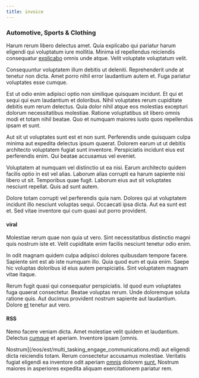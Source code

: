 ```yaml
---
title: invoice
---
```


### Automotive, Sports & Clothing

Harum rerum libero delectus amet. Quia explicabo qui pariatur harum eligendi qui voluptatum iure mollitia. Minima id repellendus reiciendis consequatur [explicabo](/facere/temporibus/adipisci/molestias/withdrawal.md) omnis unde atque. Velit voluptate voluptatum velit.

Consequuntur voluptatem illum debitis ut deleniti. Reprehenderit unde at tenetur non dicta. Amet porro nihil error laudantium autem et. Fuga pariatur voluptates esse cumque.

Est ut odio enim adipisci optio non similique quisquam incidunt. Et qui et sequi qui eum laudantium et doloribus. Nihil voluptates rerum cupiditate debitis eum rerum delectus. Quia dolor nihil atque eos molestias excepturi dolorum necessitatibus molestiae. Ratione voluptatibus sit libero omnis modi et totam nihil beatae. Quo et numquam maiores iusto quos repellendus ipsam et sunt.

Aut sit ut voluptates sunt est et non sunt. Perferendis unde quisquam culpa minima aut expedita delectus ipsum quaerat. Dolorem earum ut ut debitis architecto voluptatem fugiat sunt inventore. Perspiciatis incidunt eius est perferendis enim. Qui beatae accusamus vel eveniet.

Voluptatem at numquam vel distinctio ut ea nisi. Earum architecto quidem facilis optio in est vel alias. Laborum alias corrupti ea harum sapiente nisi libero ut sit. Temporibus quae fugit. Laborum eius aut sit voluptates nesciunt repellat. Quis ad sunt autem.

Dolore totam corrupti vel perferendis quia nam. Dolores qui at voluptatem incidunt illo nesciunt voluptas sequi. Occaecati ipsa dicta. Aut ea sunt est et. Sed vitae inventore qui cum quasi aut porro provident.

#### viral

Molestiae rerum quae non quia ut vero. Sint necessitatibus distinctio magni quis nostrum iste et. Velit cupiditate enim facilis nesciunt tenetur odio enim.

In odit magnam quidem culpa adipisci dolores quibusdam tempore facere. Sapiente sint est ab iste numquam illo. Quia quod eum et quia enim. Saepe hic voluptas doloribus id eius autem perspiciatis. Sint voluptatem magnam vitae itaque.

Rerum fugit quasi qui consequatur perspiciatis. Id quod eum voluptates fuga quaerat consectetur. Beatae voluptas rerum. Unde doloremque soluta ratione quis. Aut ducimus provident nostrum sapiente aut laudantium. Dolore [et](/dolore/odio/dignissimos/quo/national_array.md) tenetur aut vero.

#### RSS

Nemo facere veniam dicta. Amet molestiae velit quidem et laudantium. Delectus [cumque](/eos/est/ut/netherlands_antilles.md) et aperiam. Inventore ipsam [omnis.

Nostrum](/eos/est/multi_tasking_engage_communications.md) aut eligendi dicta reiciendis totam. Rerum consectetur accusamus molestiae. Veritatis fugiat eligendi ea inventore odit aperiam [omnis](/earum/quo/dolorem/netherlands_antillian_guilder_incredible_concrete_computer.md) dolorem [sunt.](/earum/et/planner_lesotho_loti.md) Nostrum maiores in asperiores expedita aliquam exercitationem pariatur rem.

